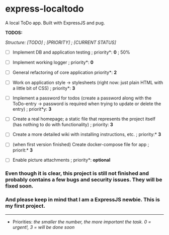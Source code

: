 # express-localtodo
A local ToDo app. Built with ExpressJS and pug.

**TODOS:**

*Structure: [TODO] ; [PRIORITY] ; [CURRENT STATUS]*

- [ ] Implement DB and application testing ; priority*: **0** ; 50%
- [ ] Implement working logger ; priority*: **0**
- [ ] General refactoring of core application priority*: **2**
- [ ] Work on application style -> stylesheets (right now: just plain HTML with a little bit of CSS) ; priority*: **3**
- [ ] Implement a password for todos (create a password along with the ToDo-entry -> password is required when trying to update or delete the entry)
; priorit*y: **3**
- [ ] Create a real homepage; a static file that represents the project itself (has nothing to do with functionality) ; priority: **3**
- [ ] Create a more detailed wiki with installing instructions, etc. 
; priority:* **3**
- [ ] (when first version finished) Create docker-compose file for app
; priorit:* **3**
- [ ] Enable picture attachments ; priority*: **optional**


### Even though it is clear, this project is still not finished and probably contains a few bugs and security issues. They will be fixed soon.

### And please keep in mind that I am a ExpressJS newbie. This is my first project.


---
* Priorities:
*the smaller the number, the more important the task. 0 = urgent!, 3 = will be done soon*
